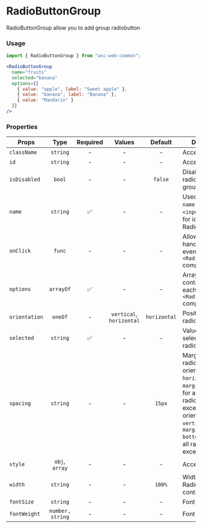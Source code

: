# RadioButtonGroup

RadioButtonGroup allow you to add group radiobutton

### Usage

```js
import { RadioButtonGroup } from "asc-web-common";
```

```jsx
<RadioButtonGroup
  name="fruits"
  selected="banana"
  options={[
    { value: "apple", label: "Sweet apple" },
    { value: "banana", label: "Banana" },
    { value: "Mandarin" }
  ]}
/>
```

### Properties

| Props         |      Type      | Required |          Values          |   Default    | Description                                                                                                                                                                                                       |
| ------------- | :------------: | :------: | :----------------------: | :----------: | ----------------------------------------------------------------------------------------------------------------------------------------------------------------------------------------------------------------- |
| `className`   |    `string`    |    -     |            -             |      -       | Accepts class                                                                                                                                                                                                     |
| `id`          |    `string`    |    -     |            -             |      -       | Accepts id                                                                                                                                                                                                        |
| `isDisabled`  |     `bool`     |    -     |            -             |   `false`    | Disabling all radiobutton in group                                                                                                                                                                                |
| `name`        |    `string`    |    ✅    |            -             |      -       | Used as HTML `name` property for `<input>` tag. Used for identification RadioButtonGroup                                                                                                                          |
| `onClick`     |     `func`     |    -     |            -             |      -       | Allow you to handle clicking events on `<RadioButton />` component                                                                                                                                                |
| `options`     |   `arrayOf`    |    ✅    |            -             |      -       | Array of objects, contains props for each `<RadioButton />` component                                                                                                                                             |
| `orientation` |    `oneOf`     |    -     | `vertical`, `horizontal` | `horizontal` | Position of radiobuttons                                                                                                                                                                                          |
| `selected`    |    `string`    |    ✅    |            -             |      -       | Value of the selected radiobutton                                                                                                                                                                                 |
| `spacing`     |    `string`    |    -     |            -             |    `15px`    | Margin between radiobutton. If orientation `horizontal`, it is `margin-left`(apply for all radiobuttons, except first), if orientation `vertical`, it is `margin-bottom`(apply for all radiobuttons, except last) |
| `style`       | `obj`, `array` |    -     |            -             |      -       | Accepts css style                                                                                                                                                                                                 |
| `width`       |    `string`    |    -     |            -             |    `100%`    | Width of RadioButtonGroup container                                                                                                                                                                               |
| `fontSize`    |     `string`   |    -     |            -             |      -       | Font size of link                                                                                                                                                                                                 |
| `fontWeight`  |`number, string`|    -     |            -             |      -       | Font weight of link                                                                                                                                                                                               |
